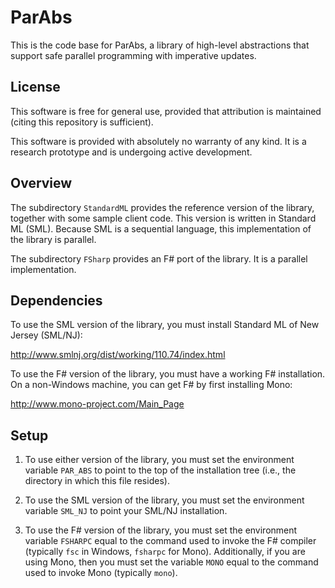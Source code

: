 ParAbs
======

This is the code base for ParAbs, a library of high-level abstractions
that support safe parallel programming with imperative updates.

License
-------

This software is free for general use, provided that attribution is
maintained (citing this repository is sufficient).

This software is provided with absolutely no warranty of any kind.  It
is a research prototype and is undergoing active development.

Overview
--------

The subdirectory `StandardML` provides the reference version of the
library, together with some sample client code.  This version is
written in Standard ML (SML).  Because SML is a sequential language,
this implementation of the library is parallel.

The subdirectory `FSharp` provides an F# port of the library.  It is a
parallel implementation.

Dependencies
------------

To use the SML version of the library, you must install Standard ML of
New Jersey (SML/NJ):

http://www.smlnj.org/dist/working/110.74/index.html

To use the F# version of the library, you must have a working F#
installation.  On a non-Windows machine, you can get F# by first
installing Mono:

http://www.mono-project.com/Main_Page

Setup
-----

1. To use either version of the library, you must set the environment
   variable `PAR_ABS` to point to the top of the installation tree (i.e.,
   the directory in which this file resides).

2. To use the SML version of the library, you must set the environment
   variable `SML_NJ` to point your SML/NJ installation.

3. To use the F# version of the library, you must set the environment
   variable `FSHARPC` equal to the command used to invoke the F#
   compiler (typically `fsc` in Windows, `fsharpc` for Mono).
   Additionally, if you are using Mono, then you must set the variable
   `MONO` equal to the command used to invoke Mono (typically `mono`).
